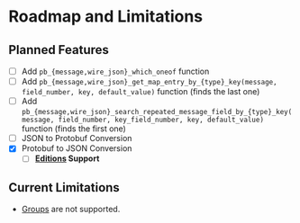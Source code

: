 # Roadmap and Limitations

## Planned Features

- [ ] Add `pb_{message,wire_json}_which_oneof` function
- [ ] Add `pb_{message,wire_json}_get_map_entry_by_{type}_key(message, field_number, key, default_value)` function (finds the last one)
- [ ] Add `pb_{message,wire_json}_search_repeated_message_field_by_{type}_key(message, field_number, key_field_number, key, default_value)` function (finds the first one)
- [ ] JSON to Protobuf Conversion
- [x] Protobuf to JSON Conversion
  - [ ] **[Editions](https://protobuf.dev/editions/overview/) Support**

## Current Limitations

- [Groups](https://protobuf.dev/programming-guides/encoding/#groups) are not supported.